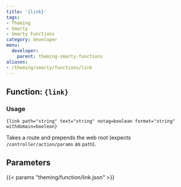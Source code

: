 ```yaml
---
title: '{link}'
tags:
- Theming
- Smarty
- Smarty Functions
category: developer
menu:
  developer:
    parent: theming-smarty-functions
aliases:
- /theming/smarty/functions/link
---
```

## Function: `{link}`

### Usage

```
{link path="string" text="string" notag=boolean format="string" withdomain=boolean}
```

Takes a route and prepends the web root (expects `/controller/action/params` as `path`).

## Parameters

{{< params "theming/function/link.json" >}}